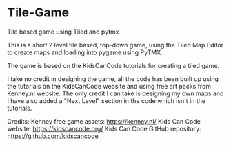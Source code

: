 # Tile-Game
Tile based game using Tiled and pytmx

This is a short 2 level tile based, top-down game, using the Tiled Map Editor to create maps and loading into pygame using PyTMX.

The game is based on the KidsCanCode tutorials for creating a tiled game.

I take no credit in designing the game, all the code has been built up using the tutorials on the KidsCanCode website and using free art packs from Kenney.nl website. The only credit I can take is designing my own maps and I have also added a "Next Level" section in the code which isn't in the tutorials.

Credits:
Kenney free game assets: https://kenney.nl/
Kids Can Code website: https://kidscancode.org/
Kids Can Code GitHub repository: https://github.com/kidscancode
